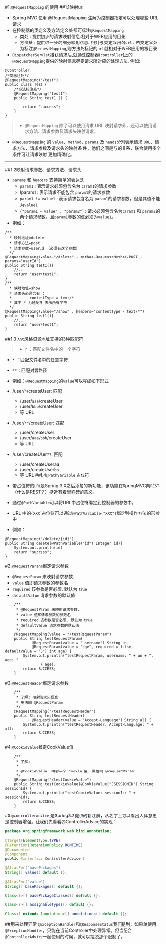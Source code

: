 #1.`@RequestMapping` 的使用
##1.1映射url
* Spring MVC 使用 @RequestMapping 注解为控制器指定可以处理哪些 URL 请求
* 在控制器的类定义及方法定义处都可标注`@RequestMapping`
	* 类处 : 提供初步的请求映射信息.相对于WEB应用的目录
	* 方法处 : 提供进一步的细分映射信息. 相对与类定义出的`url` . 若类定义处为标注`@RequestMapping`,则方法处标记的`url`就相对于WEB应用的根目录
* `DispatcherServlet`接获请求后,就通过控制器(`controller`)上的`@RequestMapping`提供的映射信息确定请求所对应的处理方法.
例如:
```
@Controller
/*类标注处*/
@RequestMapping("/test")
public class Test {
	/*方法标注处*/
	@RequestMapping("test1")
	public String test1 () {
		
		return "success";
	}
}
```
> * `@RequestMapping` 除了可以使用请求 URL 映射请求外，还可以使用请求方法、请求参数及请求头映射请求。
* `@RequestMapping` 的 `value`、`method`、`params` 及 `heads`分别表示请求 `URL`、请求方法、请求参数及请求头的映射条
件，他们之间是与的关系，联合使用多个条件可让请求映射
更加精确化。

------------------------------------------
##1.2映射请求参数、请求方法、请求头
 * `params` 和 `headers` 支持简单的表达式
	* `param1` : 表示请求必须包含名为 `param1`的请求参数
	* !param1 : 表示请求不能包含 `param1`的请求参数
	* `param1 != value1` : 表示请求包含名为 `param1`的请求参数，但是其值不能为`value1`
	* `{"param1 = value" , "param2"}` : 请求必须包含名为`param1` 和 `param2`的两个请求参数，且`param1`参数的值必须为`value1`。
* 例如：
```
/** 
  * 映射地址=delete
  * 请求方法=post
  * 请求参数=userId （必须有这个参数）
  */
@RequestMapping(value="/delete" , method=RequesteMethod.POST , params="userId")
public String test1(){
	//...
	return "user/test1";
}
/** 
  * 映射地址=show
  * 请求头必须含有 ： 
  *        contentType = text/*
  * 其中 * 为通配符 表示所有字符
  */
@RequestMapping(value="/show" , headers="contentType = text/*")
public String test1(){
	//...
	return "user/test1";
}
``` 

##1.3 `Ant`风格资源地址支持的3种匹配符
>* `?` ：匹配文件名中的一个字符
* `*`  ：匹配文件名中的任意字符
* `**`：匹配对曾路径

* 例如：`@RequestMapping`的`value`可以写成如下形式

 *	/user/`*`/createUser: 匹配  
	 *	/user/`aaa`/createUser
	 *	/user/`bbb`/createUser 
	 *	等 URL
 * /user/`**`/createUser: 匹配  
	 * /user/createUser
	 * /user/`aaa/bbb`/createUser 
	 * 等 URL
 * /user/createUser`??`: 匹配  
	 * /user/createUseraa
	 * /user/createUser`bb` 
	 * 等 URL
##1.4`@PathVariable` 占位符
* 带占位符的`URL`是Spring 3.X之后添加的新功能，该功能在SpringMVC向`REST`（[什么是REST？](https://baike.baidu.com/item/rest/6330506?fr=aladdin)）挺近有着里程碑的意义。
* 通过`@PathVariable`可以将URL中占位符绑定到控制器的参数中。
* URL 中的`{XXX}`占位符可以通过`@PathVariable("XXX")`绑定到操作方法的形参中
* 例如：
```
@RequestMapping("/delete/{id}")
public String delete(@PathVariable("id") Integer id){
	System.out.println(id)
	return "success";
}
```

#2.`@RequestParanm`绑定请求参数
* `@RequestParam` 来映射请求参数. 
* `value` 值即请求参数的参数名 
* `required` 该参数是否必须. 默认为 `true`
* `defaultValue` 请求参数的默认值

```
	/**
	 * @RequestParam 来映射请求参数. 
	 * value 值即请求参数的参数名 
	 * required 该参数是否必须. 默认为 true
	 * defaultValue 请求参数的默认值
	 */
	@RequestMapping(value = "/testRequestParam")
	public String testRequestParam(
			@RequestParam(value = "username") String un,
			@RequestParam(value = "age", required = false, defaultValue = "0") int age) {
		System.out.println("testRequestParam, username: " + un + ", age: "
				+ age);
		return SUCCESS;
	}
```

#3.`@RequestHeader`绑定请求参数

```
	/**
	 * 了解: 映射请求头信息 
	 * 用法同 @RequestParam
	 */
	@RequestMapping("/testRequestHeader")
	public String testRequestHeader(
			@RequestHeader(value = "Accept-Language") String al) {
		System.out.println("testRequestHeader, Accept-Language: " + al);
		return SUCCESS;
	}
```	

#4.`@CookieValue`绑定CookValue值  

```
	/**
	 * 了解:
	 * 
	 * @CookieValue: 映射一个 Cookie 值. 属性同 @RequestParam
	 */
	@RequestMapping("/testCookieValue")
	public String testCookieValue(@CookieValue("JSESSIONID") String sessionId) {
		System.out.println("testCookieValue: sessionId: " + sessionId);
		return SUCCESS;
	}
```
#5.`@ControllerAdvice`
是Spring3.2提供的新注解，从名字上可以看出大体意思是控制器增强。让我们先看看@ControllerAdvice的实现：
```java
package org.springframework.web.bind.annotation;
 
@Target(ElementType.TYPE)
@Retention(RetentionPolicy.RUNTIME)
@Documented
@Component
public @interface ControllerAdvice {
 
@AliasFor("basePackages")
String[] value() default {};
 
@AliasFor("value")
String[] basePackages() default {};
 
Class<?>[] basePackageClasses() default {};
 
Class<?>[] assignableTypes() default {};
 
Class<? extends Annotation>[] annotations() default {};
```
##用来处理异常
`@ExceptionHandler`和`@ResponseStatus`我们提到，如果单使用`@ExceptionHandler`，只能在当前Controller中处理异常。但当配合`@ControllerAdvice`一起使用的时候，就可以摆脱那个限制了。
